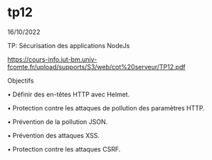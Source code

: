 # tp12
16/10/2022

TP: Sécurisation des applications NodeJs

https://cours-info.iut-bm.univ-fcomte.fr/upload/supports/S3/web/cot%20serveur/TP12.pdf


Objectifs

  • Définir des en-têtes HTTP avec Helmet.
  
  • Protection contre les attaques de pollution des paramètres HTTP.
  
  • Prévention de la pollution JSON.
  
  • Prévention des attaques XSS.
  
  • Protection contre les attaques CSRF.
  
